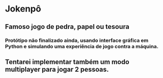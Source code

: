 # Jokenpô

## Famoso jogo de pedra, papel ou tesoura

### Protótipo não finalizado ainda, usando interface gráfica em Python e simulando uma experiência de jogo contra a máquina.
## Tentarei implementar também um modo multiplayer para jogar 2 pessoas.
